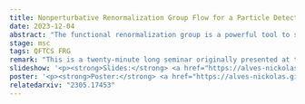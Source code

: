 ```yaml
---
title: Nonperturbative Renormalization Group Flow for a Particle Detector
date: 2023-12-04
abstract: "The functional renormalization group is a powerful tool to study nonperturbative physics, but it has not been much explored within quantum field theory in curved spacetime yet. On the other hand, particle detectors are an omnipresent tool within quantum field theory in curved spacetime and relativistic quantum information but are often treated only perturbatively. In this paper, we present the first computation of the functional renormalization group flow for a particle detector. The chosen model is an inertial Unruh–DeWitt detector in Minkowski spacetime, for simplicity. A new development in heat kernel techniques—the Taylor trick—is necessary to perform the calculations and it is important to carefully choose cutoffs that diverge at the ultraviolet limit to keep the beta functions finite. We compare our results with the MS-bar results at one-loop and find that both computations agree qualitatively, as expected."
stage: msc
tags: QFTCS FRG
remark: "This is a twenty-minute long seminar originally presented at the <a href='https://bht50.github.io/' target='_blank'>Golden Wedding of Black Holes and Thermodynamics</a>."
slideshow: '<p><strong>Slides:</strong> <a href="https://alves-nickolas.github.io/seminars/NonperturbativeRGFlowForAParticleDetector.pdf" target="_blank">click here</a></p>'
poster: '<p><strong>Poster:</strong> <a href="https://alves-nickolas.github.io/seminars/MSc_thesis_poster.pdf" "target="_blank">click here</a></p>'
relatedarxiv: "2305.17453"
---
```

